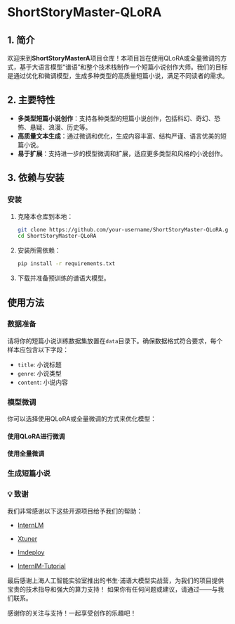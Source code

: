 

# ShortStoryMaster-QLoRA

## 1. 简介
欢迎来到**ShortStoryMasterA**项目仓库！本项目旨在使用QLoRA或全量微调的方式，基于大语言模型“谱语”和整个技术栈制作一个短篇小说创作大师。我们的目标是通过优化和微调模型，生成多种类型的高质量短篇小说，满足不同读者的需求。

## 2. 主要特性
- **多类型短篇小说创作**：支持各种类型的短篇小说创作，包括科幻、奇幻、恐怖、悬疑、浪漫、历史等。
- **高质量文本生成**：通过微调和优化，生成内容丰富、结构严谨、语言优美的短篇小说。
- **易于扩展**：支持进一步的模型微调和扩展，适应更多类型和风格的小说创作。

## 3. 依赖与安装



### 安装
1. 克隆本仓库到本地：
    ```bash
    git clone https://github.com/your-username/ShortStoryMaster-QLoRA.git
    cd ShortStoryMaster-QLoRA
    ```

2. 安装所需依赖：
    ```bash
    pip install -r requirements.txt
    ```

3. 下载并准备预训练的谱语大模型。

## 使用方法

### 数据准备
请将你的短篇小说训练数据集放置在`data`目录下。确保数据格式符合要求，每个样本应包含以下字段：
- `title`: 小说标题
- `genre`: 小说类型
- `content`: 小说内容

### 模型微调
你可以选择使用QLoRA或全量微调的方式来优化模型：

#### 使用QLoRA进行微调


#### 使用全量微调


### 生成短篇小说


### 💡 致谢


我们非常感谢以下这些开源项目给予我们的帮助：

- [InternLM](https://github.com/InternLM/InternLM)

- [Xtuner](https://github.com/InternLM/xtuner)

- [Imdeploy](https://github.com/InternLM/lmdeploy)

- [InternlM-Tutorial](https://github.com/InternLM/Tutorial)

  
最后感谢上海人工智能实验室推出的书生·浦语大模型实战营，为我们的项目提供宝贵的技术指导和强大的算力支持！
如果你有任何问题或建议，请通过——与我们联系。

感谢你的关注与支持！一起享受创作的乐趣吧！

